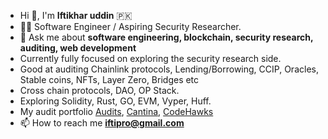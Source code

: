 - Hi 👋, I'm **Iftikhar uddin** 🇵🇰
- 🐱‍💻 Software Engineer / Aspiring Security Researcher.
- 💬 Ask me about **software engineering, blockchain, security research, auditing, web development**
- Currently fully focused on exploring the security research side.
- Good at auditing Chainlink protocols, Lending/Borrowing, CCIP, Oracles, Stable coins, NFTs, Layer Zero, Bridges etc
- Cross chain protocols, DAO, OP Stack.
- Exploring Solidity, Rust, GO, EVM, Vyper, Huff.
- My audit portfolio [Audits](https://github.com/iftikharuddin/audit-reports), [Cantina](https://cantina.xyz/u/0xTheBlackPanther), [CodeHawks](https://www.codehawks.com/profile/clnca1ftl0000lf08bfytq099)
- 📫 How to reach me **iftipro@gmail.com**




